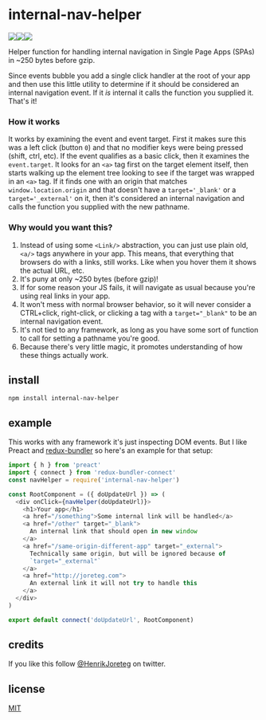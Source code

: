 # internal-nav-helper

![](https://img.shields.io/npm/dm/internal-nav-helper.svg)![](https://img.shields.io/npm/v/internal-nav-helper.svg)![](https://img.shields.io/npm/l/internal-nav-helper.svg)

Helper function for handling internal navigation in Single Page Apps (SPAs) in ~250 bytes before gzip.

Since events bubble you add a single click handler at the root of your app and then use this little utility to determine if it should be considered an internal navigation event. If it _is_ internal it calls the function you supplied it. That's it!

### How it works

It works by examining the event and event target. First it makes sure this was a left click (button `0`) and that no modifier keys were being pressed (shift, ctrl, etc). If the event qualifies as a basic click, then it examines the `event.target`. It looks for an `<a>` tag first on the target element itself, then starts walking up the element tree looking to see if the target was wrapped in an `<a>` tag. If it finds one with an origin that matches `window.location.origin` and that doesn't have a `target='_blank'` or a `target='_external'` on it, then it's considered an internal navigation and calls the function you supplied with the new pathname.

### Why would you want this?

1. Instead of using some `<Link/>` abstraction, you can just use plain old, `<a/>` tags anywhere in your app. This means, that everything that browsers do with a links, still works. Like when you hover them it shows the actual URL, etc.
2. It's puny at only ~250 bytes (before gzip)!
3. If for some reason your JS fails, it will navigate as usual because you're using real links in your app.
4. It won't mess with normal browser behavior, so it will never consider a CTRL+click, right-click, or clicking a tag with a `target="_blank"` to be an internal navigation event.
5. It's not tied to any framework, as long as you have some sort of function to call for setting a pathname you're good.
6. Because there's very little magic, it promotes understanding of how these things actually work.

## install

```
npm install internal-nav-helper
```

## example

This works with any framework it's just inspecting DOM events. But I like Preact and [redux-bundler](https://github.com/henrikjoreteg/redux-bundler) so here's an example for that setup:

```js
import { h } from 'preact'
import { connect } from 'redux-bundler-connect'
const navHelper = require('internal-nav-helper')

const RootComponent = ({ doUpdateUrl }) => (
  <div onClick={navHelper(doUpdateUrl)}>
    <h1>Your app</h1>
    <a href="/something">Some internal link will be handled</a>
    <a href="/other" target="_blank">
      An internal link that should open in new window
    </a>
    <a href="/same-origin-different-app" target="_external">
      Technically same origin, but will be ignored because of
      `target="_external"`
    </a>
    <a href="http://joreteg.com">
      An external link it will not try to handle this
    </a>
  </div>
)

export default connect('doUpdateUrl', RootComponent)
```

## credits

If you like this follow [@HenrikJoreteg](http://twitter.com/henrikjoreteg) on twitter.

## license

[MIT](http://mit.joreteg.com/)
